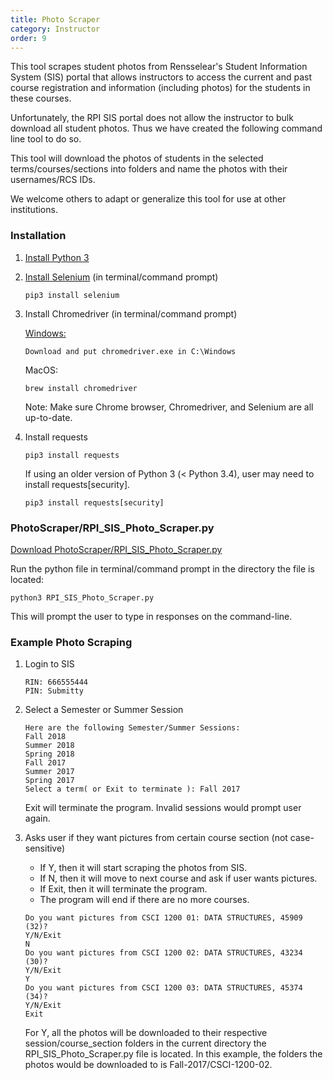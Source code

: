 ```yaml
---
title: Photo Scraper
category: Instructor
order: 9
---
```


This tool scrapes student photos from Rensselear's Student Information System
(SIS) portal that allows instructors to access the current and past
course registration and information (including photos) for the
students in these courses.

Unfortunately, the RPI SIS portal does not allow the instructor to
bulk download all student photos.  Thus we have created the following
command line tool to do so.

This tool will download the photos of students in the selected
terms/courses/sections into folders and name the photos with their
usernames/RCS IDs.

We welcome others to adapt or generalize this tool for use at other
institutions.


### Installation
1.  [Install Python 3](https://www.python.org/downloads/)

2.  [Install Selenium](http://selenium-python.readthedocs.io/installation.html) (in terminal/command prompt)
    ```
    pip3 install selenium
    ```

3.  Install Chromedriver (in terminal/command prompt)

    [Windows:](https://sites.google.com/a/chromium.org/chromedriver/downloads)
    ```
    Download and put chromedriver.exe in C:\Windows
    ```
    MacOS:
    ```
    brew install chromedriver
    ```
    Note: Make sure Chrome browser, Chromedriver, and Selenium are all up-to-date.

4.  Install requests
    ```
    pip3 install requests
    ```
    If using an older version of Python 3 (< Python 3.4), user may need to install requests[security].
    ```
    pip3 install requests[security]
    ```

### PhotoScraper/RPI_SIS_Photo_Scraper.py
[Download PhotoScraper/RPI_SIS_Photo_Scraper.py](https://github.com/Submitty/InstructorTools)

Run the python file in terminal/command prompt in the directory the file is located:
```
python3 RPI_SIS_Photo_Scraper.py
```
This will prompt the user to type in responses on the command-line.

### Example Photo Scraping

1.  Login to SIS

    ```
    RIN: 666555444
    PIN: Submitty
    ```

2.  Select a Semester or Summer Session

    ```
    Here are the following Semester/Summer Sessions:
    Fall 2018
    Summer 2018
    Spring 2018
    Fall 2017
    Summer 2017
    Spring 2017
    Select a term( or Exit to terminate ): Fall 2017
    ```
    Exit will terminate the program. Invalid sessions would prompt user again.

3.  Asks user if they want pictures from certain course section (not case-sensitive)
    * If Y, then it will start scraping the photos from SIS.
    * If N, then it will move to next course and ask if user wants pictures.
    * If Exit, then it will terminate the program.
    * The program will end if there are no more courses.
    ```
    Do you want pictures from CSCI 1200 01: DATA STRUCTURES, 45909 (32)?
    Y/N/Exit
    N
    Do you want pictures from CSCI 1200 02: DATA STRUCTURES, 43234 (30)?
    Y/N/Exit
    Y
    Do you want pictures from CSCI 1200 03: DATA STRUCTURES, 45374 (34)?
    Y/N/Exit
    Exit
    ```
    For Y, all the photos will be downloaded to their respective session/course_section
    folders in the current directory the RPI_SIS_Photo_Scraper.py file is located. In this example,
    the folders the photos would be downloaded to is Fall-2017/CSCI-1200-02.
